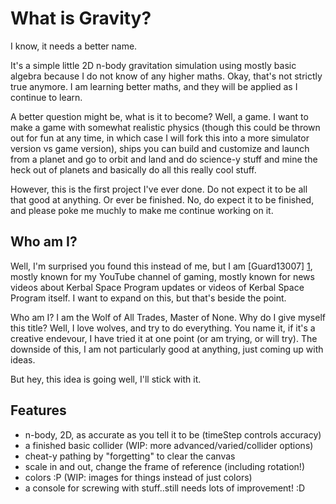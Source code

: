 What is Gravity?
================

I know, it needs a better name.

It's a simple little 2D n-body gravitation simulation using mostly basic algebra because I do not know of any higher maths. Okay, that's not strictly true anymore. I am learning better maths, and they will be applied as I continue to learn.

A better question might be, what is it to become? Well, a game. I want to make a game with somewhat realistic physics (though this could be thrown out for fun at any time, in which case I will fork this into a more simulator version vs game version), ships you can build and customize and launch from a planet and go to orbit and land and do science-y stuff and mine the heck out of planets and basically do all this really cool stuff.

However, this is the first project I've ever done. Do not expect it to be all that good at anything. Or ever be finished. No, do expect it to be finished, and please poke me muchly to make me continue working on it.

Who am I?
---------

Well, I'm surprised you found this instead of me, but I am [Guard13007] [1], mostly known for my YouTube channel of gaming, mostly known for news videos about Kerbal Space Program updates or videos of Kerbal Space Program itself. I want to expand on this, but that's beside the point.

Who am I? I am the Wolf of All Trades, Master of None. Why do I give myself this title? Well, I love wolves, and try to do everything. You name it, if it's a creative endevour, I have tried it at one point (or am trying, or will try). The downside of this, I am not particularly good at anything, just coming up with ideas.

But hey, this idea is going well, I'll stick with it.

[1]: http://youtube.com/user/Guard13007 "Guard13007"

Features
--------

* n-body, 2D, as accurate as you tell it to be (timeStep controls accuracy)
* a finished basic collider (WIP: more advanced/varied/collider options)
* cheat-y pathing by "forgetting" to clear the canvas
* scale in and out, change the frame of reference (including rotation!)
* colors :P (WIP: images for things instead of just colors)
* a console for screwing with stuff..still needs lots of improvement! :D